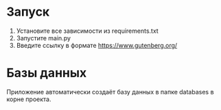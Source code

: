 # Запуск

1. Установите все зависимости из requirements.txt
2. Запустите main.py
3. Введите ссылку в формате https://www.gutenberg.org/

# Базы данных

Приложение автоматически создаёт базу данных в папке databases в корне проекта.
